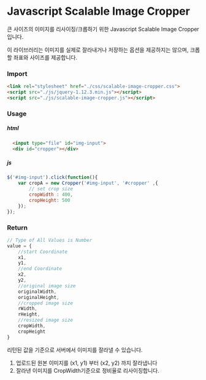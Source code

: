 # Javascript Scalable Image Cropper

큰 사이즈의 이미지를 리사이징/크롭하기 위한 Javascript Scalable Image Cropper 입니다.

이 라이브러리는 이미지를 실제로 잘라내거나 저장하는 옵션을 제공하지는 않으며, 크롭할 좌표와 사이즈를 제공합니다.



### Import

```html
<link rel="stylesheet" href="./css/scalable-image-cropper.css">
<script src="./js/jquery-1.12.3.min.js"></script>
<script src="./js/scalable-image-cropper.js"></script>
```



### Usage

##### html

```html
  <input type="file" id="img-input">
  <div id="cropper"></div>
```

##### js

```js
$('#img-input').click(function(){
    var cropA = new Cropper('#img-input', '#cropper' ,{
        // set crop size
        cropWidth : 400,
        cropHeight: 500
    });
});
```



### Return

```js
// Type of All Values is Number
value = {
    //start Coordinate
	x1,
	y1,
    //end Coordinate
	x2,
	y2,
    //original image size
	originalWidth,
	originalHeight,
    //cropped image size
	rWidth,
	rHeight,
    //resized image size
	cropWidth,
	cropHeight
}
```

리턴된 값을 기준으로 서버에서 이미지를 잘라낼 수 있습니다.

1. 업로드된 원본 이미지를 (x1, y1) 부터 (x2, y2) 까지 잘라냅니다
2. 잘라낸 이미지를 CropWidth기준으로 정비율로 리사이징합니다.



